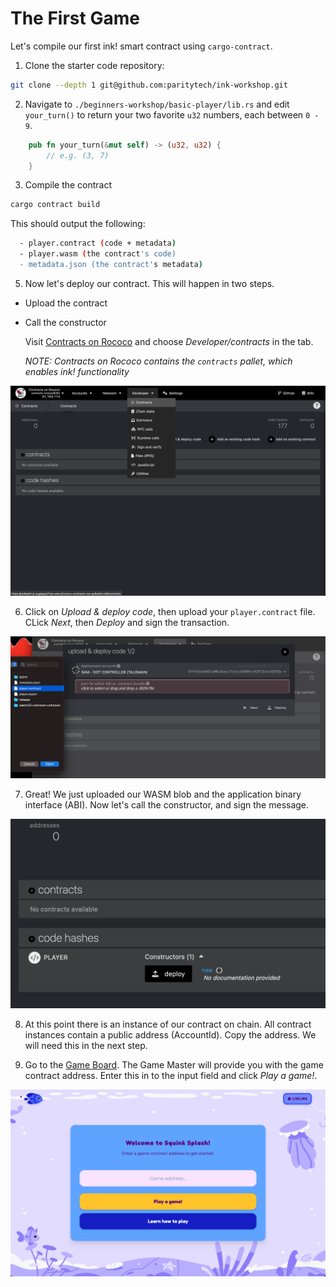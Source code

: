# The First Game

Let's compile our first ink! smart contract using `cargo-contract`.

1. Clone the starter code repository: 
```sh
git clone --depth 1 git@github.com:paritytech/ink-workshop.git
```

2. Navigate to `./beginners-workshop/basic-player/lib.rs` and edit `your_turn()` to return your two favorite `u32` numbers, each between `0 - 9`. 

```rs
    pub fn your_turn(&mut self) -> (u32, u32) {
        // e.g. (3, 7)
    }
```

3. Compile the contract

```sh
cargo contract build
```

This should output the following:

```sh
  - player.contract (code + metadata)
  - player.wasm (the contract's code)
  - metadata.json (the contract's metadata)
```

5. Now let's deploy our contract. This will happen in two steps. 
* Upload the contract
* Call the constructor
    
    Visit [Contracts on Rococo](https://polkadot.js.org/apps/?rpc=wss%3A%2F%2Frococo-contracts-rpc.polkadot.io#/explorer) and choose *Developer/contracts* in the tab. 
    
    *NOTE: Contracts on Rococo contains the `contracts` pallet, which enables ink! functionality*

![Screenshot](./screenshots/1.png)

6. Click on *Upload & deploy code*, then upload your `player.contract` file. CLick *Next*, then *Deploy* and sign the transaction.

![Screenshot](./screenshots/3.png)

7. Great! We just uploaded our WASM blob and the application binary interface (ABI). Now let's call the constructor, and sign the message.

![Screenshot](./screenshots/4.png)

8. At this point there is an instance of our contract on chain. All contract instances contain a public address (AccountId). Copy the address. We will need this in the next step.

9. Go to the [Game Board](https://splash.use.ink). The Game Master will provide you with the game contract address. Enter this in to the input field and click *Play a game!*.

![Screenshot](./screenshots/5.png)